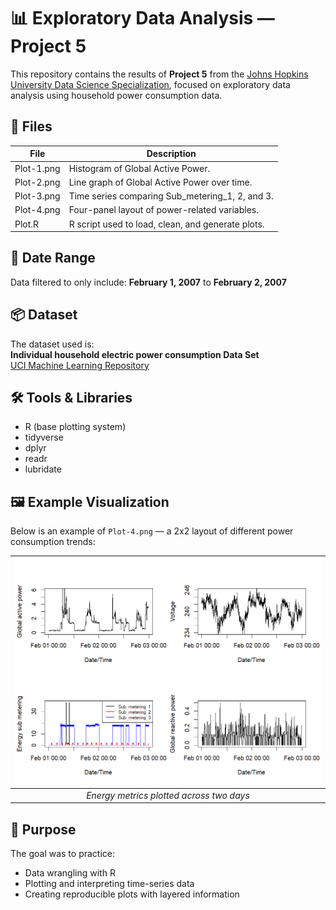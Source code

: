 # 📊 Exploratory Data Analysis — Project 5

This repository contains the results of **Project 5** from the [Johns Hopkins University Data Science Specialization](https://www.coursera.org/specializations/jhu-data-science),
focused on exploratory data analysis using household power consumption data.

## 📁 Files

| File | Description |
|-------------|--------------------------------------------------|
| Plot-1.png | Histogram of Global Active Power. |
| Plot-2.png | Line graph of Global Active Power over time. |
| Plot-3.png | Time series comparing Sub_metering_1, 2, and 3. |
| Plot-4.png | Four-panel layout of power-related variables. |
| Plot.R | R script used to load, clean, and generate plots. |

## 📅 Date Range

Data filtered to only include:
**February 1, 2007** to **February 2, 2007**

## 📦 Dataset

The dataset used is:  
**Individual household electric power consumption Data Set**  
[UCI Machine Learning Repository](https://archive.ics.uci.edu/ml/datasets/Individual+household+electric+power+consumption)

## 🛠️ Tools & Libraries

- R (base plotting system)
- tidyverse
- dplyr
- readr
- lubridate

## 🖼️ Example Visualization

Below is an example of `Plot-4.png` — a 2x2 layout of different power consumption trends:

| ![Plot 4](Plot-4.png) |
|:--:|
| *Energy metrics plotted across two days* |

## 🚀 Purpose

The goal was to practice:
- Data wrangling with R
- Plotting and interpreting time-series data
- Creating reproducible plots with layered information
